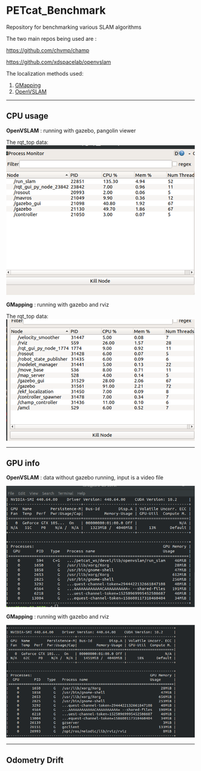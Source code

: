 # PETcat_Benchmark
Repository for benchmarking various SLAM algorithms

The two main repos being used are :
 
https://github.com/chvmp/champ

https://github.com/xdspacelab/openvslam

The localization methods used:

1. [GMapping](https://openslam-org.github.io/)
2. [OpenVSLAM](https://openvslam.readthedocs.io/en/master/overview.html)

---

## CPU usage

**OpenVSLAM** : running with gazebo, pangolin viewer

The rqt_top data: ![](images/slam_top.png)

**GMapping** : running with gazebo and rviz

The rqt_top data: ![](images/gmap_top.png)

---

## GPU info

**OpenVSLAM** : data without gazebo running, input is a video file

![](images/openvslam_gpu.png)

**GMapping** : running with gazebo and rviz

![](images/champ_gpu.png)

---

## Odometry Drift


